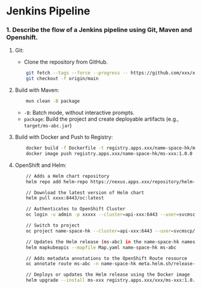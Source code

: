 # Jenkins Pipeline

### 1. Describe the flow of a Jenkins pipeline using Git, Maven and Openshift.
1. Git:
    - Clone the repository from GitHub.
    ``` bash
        git fetch --tags --force --progress -- https://github.com/xxx/xxx.git +refs/heads/*:refs/remotes/origin/*
        git checkout -f origin/main
    ```

2. Build with Maven:
    ``` bash
        mvn clean -B package
    ```
    - `-B`: Batch mode, without interactive prompts.
    - `package`: Build the project and create deployable artifacts (e.g., `target/ms-abc.jar`)

3. Build with Docker and Push to Registry:
    ``` bash    
        docker build -f Dockerfile -t registry.apps.xxx/name-space-hk/ms-xxx:1.0.0 .
        docker image push registry.apps.xxx/name-space-hk/ms-xxx:1.0.0
    ```

5. OpenShift and Helm:
    ``` bash
        // Adds a Helm chart repository
        helm repo add helm-repo https://nexus.apps.xxx/repository/helm-repo

        // Download the latest version of Helm chart
        helm pull xxxx:8443/oc:latest

        // Authenticates to OpenShift Cluster
        oc login -u admin -p xxxxx --cluster=api-xxx:6443 --user=svcmscp/api-xxx:6443 --insecure-skip-tls-verify

        // Switch to project
        oc project name-space-hk --cluster=api-xxx:6443 --user=svcmscp/api-xxx:6443 --insecure-skip-tls-verify

        // Updates the Helm release (ms-abc) in the name-space-hk namespace to handle deprecated Kubernetes APIs
        helm mapkubeapis --mapfile Map.yaml name-space-hk ms-abc

        // Adds metadata annotations to the OpenShift Route resource
        oc annotate route ms-abc -n name-space-hk meta.helm.sh/release-name=ms-xxx meta.helm.sh/release-namespace=name-space-hk --overwrite

        // Deploys or updates the Helm release using the Docker image
        helm upgrade --install ms-xxx registry.apps.xxx/xxx/ms-xxx:1.0.0 \
    ```

